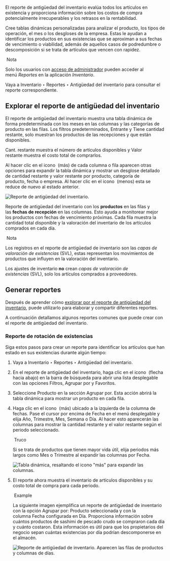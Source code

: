 El reporte de antigüedad del inventario evalúa todos los artículos en existencia y proporciona información sobre los costos de compra potencialmente irrecuperables y los retrasos en la rentabilidad.

Cree tablas dinámicas personalizadas para analizar el producto, los tipos de operación, el mes o los desgloses de la empresa. Estas le ayudan a identificar los productos en sus existencias que se aproximan a sus fechas de vencimiento o viabilidad, además de aquellos casos de podredumbre o descomposición si se trata de artículos que vencen con rapidez.

 Nota

Solo los usuarios con [acceso de administrador](https://www.odoo.com/documentation/17.0/es/applications/general/users/access_rights.html) pueden acceder al menú _Reportes_ en la aplicación _Inventario_.

Vaya a Inventario ‣ Reportes ‣ Antigüedad del inventario para consultar el reporte correspondiente.

## Explorar el reporte de antigüedad del inventario[](https://www.odoo.com/documentation/17.0/es/applications/inventory_and_mrp/inventory/warehouses_storage/reporting/aging.html#navigate-the-inventory-aging-report "Enlazar permanentemente con este título")

El reporte de antigüedad del inventario muestra una tabla dinámica de forma predeterminada con los meses en las columnas y las categorías de producto en las filas. Los filtros predeterminados, Entrante y Tiene cantidad restante, solo muestran los productos de las recepciones y que están disponibles.

Cant. restante muestra el número de artículos disponibles y Valor restante muestra el costo total de comprarlos.

Al hacer clic en el icono  (más) de cada columna o fila aparecen otras opciones para expandir la tabla dinámica y mostrar un desglose detallado de cantidad restante y valor restante por producto, categoría de producto, fecha o empresa. Al hacer clic en el icono  (menos) esta se reduce de nuevo al estado anterior.

![Reporte de antigüedad del inventario.](https://www.odoo.com/documentation/17.0/es/_images/inventory-aging.png)

Reporte de antigüedad del inventario con los **productos** en las filas y las **fechas de recepción** en las columnas. Esto ayuda a monitorear mejor los productos con fechas de vencimiento próximas. Cada fila muestra la cantidad total disponible y la valoración del inventario de los artículos comprados en cada día.[](https://www.odoo.com/documentation/17.0/es/applications/inventory_and_mrp/inventory/warehouses_storage/reporting/aging.html#id1 "Enlace permanente a esta imagen")

 Nota

Los registros en el reporte de antigüedad de inventario son las _capas de valoración de existencias_ (SVL), estas representan los movimientos de productos que influyen en la valoración del inventario.

Los ajustes de inventario **no** crean _capas de valoración de existencias_ (SVL), solo los artículos comprados a proveedores.

## Generar reportes[](https://www.odoo.com/documentation/17.0/es/applications/inventory_and_mrp/inventory/warehouses_storage/reporting/aging.html#generate-reports "Enlazar permanentemente con este título")

Después de aprender cómo [explorar por el reporte de antigüedad del inventario](https://www.odoo.com/documentation/17.0/es/applications/inventory_and_mrp/inventory/warehouses_storage/reporting/aging.html#inventory-warehouses-storage-aging-report), puede utilizarlo para elaborar y compartir diferentes reportes.

A continuación detallamos algunos reportes comunes que puede crear con el reporte de antigüedad del inventario.

### Reporte de rotación de existencias[](https://www.odoo.com/documentation/17.0/es/applications/inventory_and_mrp/inventory/warehouses_storage/reporting/aging.html#rotating-stock-report "Enlazar permanentemente con este título")

Siga estos pasos para crear un reporte para identificar los artículos que han estado en sus existencias durante algún tiempo:

1. Vaya a Inventario ‣ Reportes ‣ Antigüedad del inventario.
    
2. En el reporte de antigüedad del inventario, haga clic en el icono  (flecha hacia abajo) en la barra de búsqueda para abrir una lista desplegable con las opciones Filtros, Agrupar por y Favoritos.
    
3. Seleccione Producto en la sección Agrupar por. Esta acción abrirá la tabla dinámica para mostrar un producto en cada fila.
    
4. Haga clic en el icono  (más) ubicado a la izquierda de la columna de fechas. Pase el cursor por encima de Fecha en el menú desplegable y elija Año, Trimestre, Mes, Semana o Día. Al hacer esto aparecerán las columnas para mostrar la cantidad restante y el valor restante según el periodo seleccionado.
    
     Truco
    
    Si se trata de productos que tienen mayor vida útil, elija periodos más largos como Mes o Trimestre al expandir las columnas por Fecha.
    
    ![Tabla dinámica, resaltando el icono "más" para expandir las columnas.](https://www.odoo.com/documentation/17.0/es/_images/column-expand-icon.png)
    
5. El reporte ahora muestra el inventario de artículos disponibles y su costo total de compra para cada periodo.
    
     Example
    
    La siguiente imagen ejemplifica un reporte de antigüedad de inventario con la opción Agrupar por: Producto seleccionada y con la columna Fecha configurada en Día. Proporciona información sobre cuántos productos de sashimi de pescado crudo se compraron cada día y cuánto costaron. Esta información es útil para que los propietarios del negocio sepan cuántas existencias por día podrían descomponerse en el almacén.
    
    ![Reporte de antigüedad de inventario. Aparecen las filas de productos y columnas de días.](https://www.odoo.com/documentation/17.0/es/_images/inventory-aging.png)